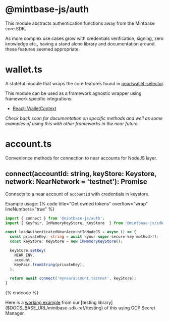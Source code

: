 # @mintbase-js/auth

This module abstracts authentication functions away from the Mintbase core SDK.

As more complex use cases grow with credentials verification, signing, zero knowledge etc., having a stand alone library and documentation around these features seemed appropriate.

# wallet.ts

A stateful module that wraps the core features found in [near/wallet-selector](https://github.com/near/wallet-selector/).

This module can be used as a framework agnostic wrapper using framework specific integrations:

  * [React: WalletContext]($DOCS_BASE_URL/mintbase-sdk-ref//react#walletcontext)

*Check back soon for documentation on specific methods and well as some examples of using this with other frameworks in the near future.*

# account.ts

Convenience methods for connection to near accounts for NodeJS layer.

## connect(accountId: string, keyStore: Keystore, network: NearNetwork = 'testnet'): Promise<Account>

Connects to a near account of `accountId` with credentials in keystore.

Example usage:
{% code title="Get owned tokens" overflow="wrap" lineNumbers="true" %}
```typescript
import { connect } from '@mintbase-js/auth';
import { KeyPair, InMemoryKeyStore, KeyStore  } from '@mintbase-js/sdk';

const loadAuthenticatedNearAccountInNodeJS = async () => {
  const privateKey: string = await <your-super-secure-key-method>();
  const keyStore: KeyStore = new InMemoryKeyStore();

  keyStore.setKey(
    NEAR_ENV,
    account,
    KeyPair.fromString(privateKey),
  );

  return await connect('mynearaccount.testnet', keyStore);
}
```
{% endcode %}

Here is a [working example]($GIT_BASE_URL/packages/testing/src/utils.ts#L7) from our [testing library]($DOCS_BASE_URL/mintbase-sdk-ref//testing) of this using GCP Secret Manager.




